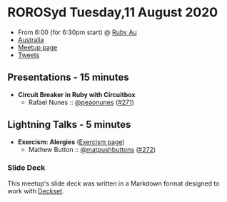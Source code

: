 # ROROSyd Tuesday,11 August 2020

- From 6:00 (for 6:30pm start) @ [Ruby Au][]
- [Australia][]
- [Meetup page][]
- [Tweets][]

## Presentations - 15 minutes

- **Circuit Breaker in Ruby with Circuitbox**
  - Rafael Nunes :: [@peaonunes][] ([#271][])

## Lightning Talks - 5 minutes

- **Exercism: Alergies** ([Exercism page][])
  - Mathew Button :: [@matpushbuttons][] ([#272][])

### Slide Deck

This meetup's slide deck was written in a Markdown format designed to work with
[Deckset][].

[@peaonunes]: https://twitter.com/peaonunes
[#271]: https://github.com/rails-oceania/roro/issues/271
[Exercism page]: https://exercism.io/tracks/ruby/exercises/Allergies
[@matpushbuttons]: https://twitter.com/matpushbuttons
[#272]: https://github.com/rails-oceania/roro/issues/272
[Ruby Au]: https://ruby.org.au
[Australia]: https://goo.gl/maps/beg139XfVAEWMbUS9
[Meetup page]: https://www.meetup.com/Ruby-On-Rails-Oceania-Sydney/events/mvdnqrybclbpb/
[Tweets]: https://twitter.com/search?f=tweets&q=rorosyd%20since%3A2020-08-10%20until%3A2020-08-12&src=typd
[Deckset]: https://www.decksetapp.com/
